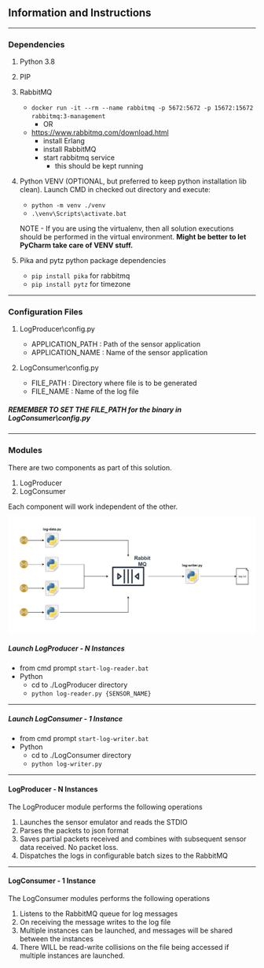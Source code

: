## Information and Instructions
___

### Dependencies 

1. Python 3.8

2. PIP

3. RabbitMQ
    - `docker run -it --rm --name rabbitmq -p 5672:5672 -p 15672:15672 rabbitmq:3-management`
        - OR
    - https://www.rabbitmq.com/download.html 
        - install Erlang
        - install RabbitMQ
        - start rabbitmq service
            - this should be kept running 
    
4. Python VENV (OPTIONAL, but preferred to keep python installation lib clean). 
   Launch CMD in checked out directory and execute:
    - `python -m venv ./venv`
    - `.\venv\Scripts\activate.bat`

    NOTE - If you are using the virtualenv, then all solution executions should be performed in the virtual environment. **Might be better to let PyCharm take care of VENV stuff.**
   
    
5. Pika and pytz python package dependencies 
    - `pip install pika` for rabbitmq
    - `pip install pytz` for timezone
    
---

### Configuration Files

1. LogProducer\config.py
    - APPLICATION_PATH : Path of the sensor application
    - APPLICATION_NAME : Name of the sensor application

2. LogConsumer\config.py
    - FILE_PATH : Directory where file is to be generated
    - FILE_NAME : Name of the log file 

##### REMEMBER TO SET THE FILE_PATH for the binary in LogConsumer\config.py

---

### Modules
There are two components as part of this solution.
1. LogProducer
2. LogConsumer

Each component will work independent of the other.

![Solution_Design](./Vinnter_solution.jpg)

##### Launch LogProducer - N Instances
- from cmd prompt `start-log-reader.bat` 
- Python 
    - cd to ./LogProducer directory
    - `python log-reader.py {SENSOR_NAME}`

---

##### Launch LogConsumer - 1 Instance
- from cmd prompt `start-log-writer.bat` 
- Python 
    - cd to ./LogConsumer directory
    - `python log-writer.py`

---

#### LogProducer - N Instances

The LogProducer module performs the following operations
1. Launches the sensor emulator and reads the STDIO
2. Parses the packets to json format
3. Saves partial packets received and combines with subsequent sensor data received. No packet loss.
4. Dispatches the logs in configurable batch sizes to the RabbitMQ 

---

#### LogConsumer - 1 Instance

The LogConsumer modules performs the following operations
1. Listens to the RabbitMQ queue for log messages
2. On receiving the message writes to the log file 
3. Multiple instances can be launched, and messages will be shared between the instances
4. There WILL be read-write collisions on the file being accessed if multiple instances are launched. 



